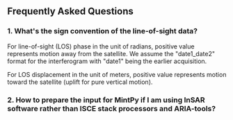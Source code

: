 ## Frequently Asked Questions

### 1. What's the sign convention of the line-of-sight data?

For line-of-sight (LOS) phase in the unit of radians, positive value represents motion away from the satellite. We assume the "date1_date2" format for the interferogram with "date1" being the earlier acquisition.

For LOS displacement in the unit of meters, positive value represents motion toward the satellite (uplift for pure vertical motion).

### 2. How to prepare the input for MintPy if I am using InSAR software rather than ISCE stack processors and ARIA-tools?




